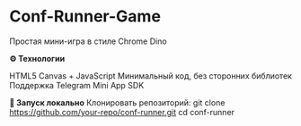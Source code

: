 # Conf-Runner-Game
Простая мини-игра в стиле Chrome Dino

**⚙️ Технологии**

HTML5 Canvas + JavaScript
Минимальный код, без сторонних библиотек
Поддержка Telegram Mini App SDK

**🚀 Запуск локально**
Клонировать репозиторий:
git clone https://github.com/your-repo/conf-runner.git
cd conf-runner 
